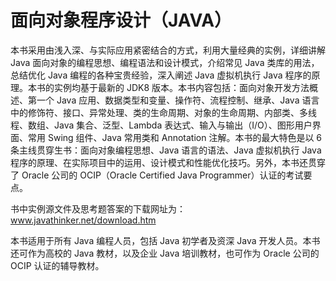 # 面向对象程序设计（JAVA）

本书采用由浅入深、与实际应用紧密结合的方式，利用大量经典的实例，详细讲解 Java 面向对象的编程思想、编程语法和设计模式，介绍常见 Java 类库的用法，总结优化 Java 编程的各种宝贵经验，深入阐述 Java 虚拟机执行 Java 程序的原理。本书的实例均基于最新的 JDK8 版本。本书内容包括：面向对象开发方法概述、第一个 Java 应用、数据类型和变量、操作符、流程控制、继承、Java 语言中的修饰符、接口、异常处理、类的生命周期、对象的生命周期、内部类、多线程、数组、Java 集合、泛型、Lambda 表达式、输入与输出（I/O）、图形用户界面、常用 Swing 组件、Java 常用类和 Annotation 注解。本书的最大特色是以 6 条主线贯穿生书：面向对象编程思想、Java 语言的语法、Java 虚拟机执行 Java 程序的原理、在实际项目中的运用、设计模式和性能优化技巧。另外，本书还贯穿了 Oracle 公司的 OCIP（Oracle Certified Java Programmer）认证的考试要点。

书中实例源文件及思考题答案的下载网址为：www.javathinker.net/download.htm

本书适用于所有 Java 编程人员，包括 Java 初学者及资深 Java 开发人员。本书还可作为高校的 Java 教材，以及企业 Java 培训教材，也可作为 Oracle 公司的 OCIP 认证的辅导教材。
